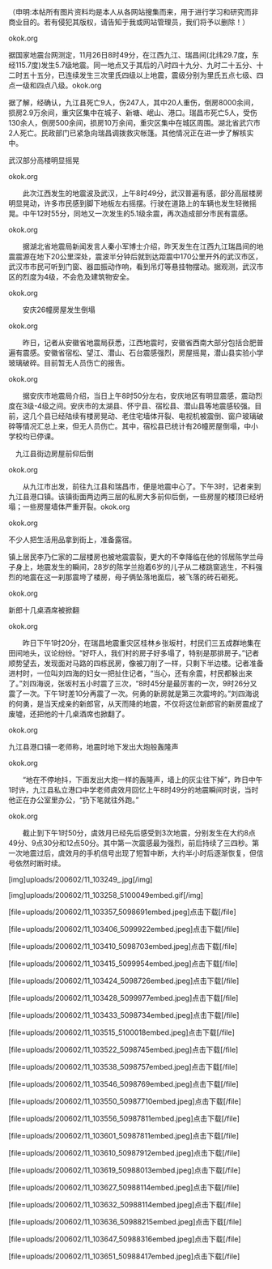 （申明:本帖所有图片资料均是本人从各网站搜集而来，用于进行学习和研究而非商业目的。若有侵犯其版权，请告知于我或网站管理员，我们将予以删除！） 
okok.org 
据国家地震台网测定，11月26日8时49分，在江西九江、瑞昌间(北纬29.7度，东经115.7度)发生5.7级地震。同一地点又于其后的八时四十九分、九时二十五分、十二时五十五分，已连续发生三次里氏四级以上地震，震级分别为里氏五点七级、四点一级和四点八级。okok.org 
据了解，经确认，九江县死亡9人，伤247人，其中20人重伤，倒房8000余间，损房2.9万余间，重灾区集中在城子、新塘、岷山、港口。瑞昌市死亡5人，受伤130余人，倒房500余间，损房10万余间，重灾区集中在城区周围。湖北省武穴市2人死亡。民政部门已紧急向瑞昌调拨救灾帐篷。其他情况正在进一步了解核实中。 

武汉部分高楼明显摇晃 
okok.org 
　　此次江西发生的地震波及武汉，上午8时49分，武汉普遍有感，部分高层楼房明显晃动，许多市民感到脚下地板左右摇摆。行驶在道路上的车辆也发生轻微摇晃。中午12时55分，同地又一次发生的5.1级余震，再次造成部分市民有震感。 
okok.org 
　　据湖北省地震局新闻发言人秦小军博士介绍，昨天发生在江西九江瑞昌间的地震震源在地下20公里深处，震波半分钟后就到达距震中170公里开外的武汉市区，武汉市市民可听到门窗、器皿振动作响，看到吊灯等悬挂物摆动。据观测，武汉市区的烈度为4级，不会危及建筑物安全。 

okok.org 
　　安庆26幢房屋发生倒塌 
okok.org 
　　昨日，记者从安徽省地震局获悉，江西地震时，安徽省西南大部分包括合肥普遍有震感。安徽省宿松、望江、潜山、石台震感强烈，房屋摇晃，潜山县实验小学玻璃破碎。目前暂无人员伤亡的报告。 
okok.org 
　　据安庆市地震局介绍，当日上午8时50分左右，安庆地区有明显震感，震动烈度在3级-4级之间。安庆市的太湖县、怀宁县、宿松县、潜山县等地震感较强。目前，这几个县已经陆续有楼房晃动、老住宅墙体开裂、电视机被震倒、窗户玻璃破碎等情况汇总上来，但无人员伤亡。其中，宿松县已统计有26幢房屋倒塌，中小学校均已停课。 

　九江县街边房屋前仰后倒 
okok.org 
　　从九江市出发，前往九江县和瑞昌市，便是地震中心了。下午3时，记者来到九江县港口镇。该镇街面两边两三层的私房大多前仰后倒，一些房屋的楼顶已经坍塌；一些房屋墙体严重开裂。okok.org 
okok.org 
不少人把生活用品拿到街上，准备露宿。 
镇上居民李乃仁家的二层楼房也被地震震裂，更大的不幸降临在他的邻居陈学兰母子身上，地震发生的瞬间，28岁的陈学兰抱着6岁的儿子从二楼跳窗逃生，不料强烈的地震在这一刹那震垮了楼房，母子俩坠落地面后，被飞落的砖石砸死。 
okok.org 
新郎十几桌酒席被掀翻 
okok.org 
　　昨日下午1时20分，在瑞昌地震重灾区桂林乡张坂村，村民们三五成群地集在田间地头，议论纷纷。“好吓人，我们村的房子好多塌了，特别是那排房子。”记者顺势望去，发现面对马路的四栋民房，像被刀削了一样，只剩下半边楼。记者准备进村时，一位叫刘四海的妇女一把扯住记者，“当心，还有余震，村民都躲出来了。”刘四海说，张坂村五小时震了三次，“8时45分是最厉害的一次，9时26分又震了一次。下午1时差10分再震了一次。何勇的新房就是第三次震垮的。”刘四海说的何勇，是当天成亲的新郎官，从天而降的地震，不仅将这位新郎官的新房震成了废墟，还把他的十几桌酒席也掀翻了。 
okok.org 
九江县港口镇一老师称，地震时地下发出大炮般轰隆声 
okok.org 
　　“地在不停地抖，下面发出大炮一样的轰隆声，墙上的灰尘往下掉”，昨日中午1时许，九江县私立港口中学老师虞效月回忆上午8时49分的地震瞬间时说，当时他正在办公室里办公，“扔下笔就往外跑。” 
okok.org 
　　截止到下午1时50分，虞效月已经先后感受到3次地震，分别发生在大约8点49分、9点30分和12点50分。其中第一次震感最为强烈，前后持续了三四秒。第一次地震过后，虞效月的手机信号出现了短暂中断，大约半小时后逐渐恢复，但信号依然时断时续。 

[img]uploads/200602/11_103249_.jpg[/img]
[img]uploads/200602/11_103258_5100049embed.gif[/img]
[file=uploads/200602/11_103357_5098691embed.jpeg]点击下载[/file]
[file=uploads/200602/11_103406_5099922embed.jpeg]点击下载[/file]
[file=uploads/200602/11_103410_5098703embed.jpeg]点击下载[/file]
[file=uploads/200602/11_103415_5099954embed.jpeg]点击下载[/file]
[file=uploads/200602/11_103424_5098726embed.jpeg]点击下载[/file]
[file=uploads/200602/11_103428_5099977embed.jpeg]点击下载[/file]
[file=uploads/200602/11_103433_5098734embed.jpeg]点击下载[/file]
[file=uploads/200602/11_103515_5100018embed.jpeg]点击下载[/file]
[file=uploads/200602/11_103522_5098745embed.jpeg]点击下载[/file]
[file=uploads/200602/11_103538_5098757embed.jpeg]点击下载[/file]
[file=uploads/200602/11_103546_5098769embed.jpeg]点击下载[/file]
[file=uploads/200602/11_103550_50987710embed.jpeg]点击下载[/file]
[file=uploads/200602/11_103556_50987811embed.jpeg]点击下载[/file]
[file=uploads/200602/11_103601_50987811embed.jpeg]点击下载[/file]
[file=uploads/200602/11_103610_50987912embed.jpeg]点击下载[/file]
[file=uploads/200602/11_103619_50988013embed.jpeg]点击下载[/file]
[file=uploads/200602/11_103627_50988114embed.jpeg]点击下载[/file]
[file=uploads/200602/11_103632_50988114embed.jpeg]点击下载[/file]
[file=uploads/200602/11_103636_50988215embed.jpeg]点击下载[/file]
[file=uploads/200602/11_103647_50988316embed.jpeg]点击下载[/file]
[file=uploads/200602/11_103651_50988417embed.jpeg]点击下载[/file]
